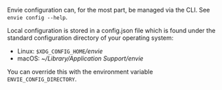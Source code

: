 Envie configuration can, for the most part, be managed via the CLI. See `envie config --help`.

Local configuration is stored in a config.json file which is found under the standard configuration directory of your operating system:
  - Linux: `$XDG_CONFIG_HOME`*/envie*
  - macOS: *~/Library/Application Support/envie*

You can override this with the environment variable `ENVIE_CONFIG_DIRECTORY`.


